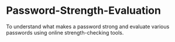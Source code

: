 # Password-Strength-Evaluation
To understand what makes a password strong and evaluate various passwords using online strength-checking tools.
